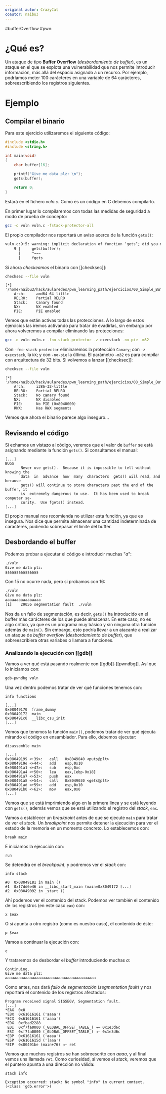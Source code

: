 ```yaml
---
original autor: CrazyCat
coautor: naibu3
---
```

#bufferOverflow #pwn

# ¿Qué es?

Un ataque de tipo **Buffer Overflow** (*desbordamiento de buffer*), es un ataque en el que se explota una vulnerabilidad que nos permite introducir información, más allá del espacio asignado a un recurso. Por ejemplo, podríamos meter 100 carácteres en una variable de 64 carácteres, sobreescribiendo los registros siguientes.

# Ejemplo

## Compilar el binario

Para este ejercicio utilizaremos el siguiente código:

```c
#include <stdio.h>
#include <string.h>

int main(void)
{
    char buffer[16];

    printf("Give me data plz: \n");
    gets(buffer);
    
    return 0;
}
```

Estará en el fichero *vuln.c*. Como es un código en C debemos compilarlo.

En primer lugar lo compilaremos con todas las medidas de seguridad a modo de prueba de concepto:

```bash
gcc -o vuln vuln.c -fstack-protector-all
```

El propio compilador nos reportará un aviso acerca de la función `gets()`:

```gcc
vuln.c:9:5: warning: implicit declaration of function ‘gets’; did you mean ‘fgets’? [-Wimplicit-function-declaration]
    9 |     gets(buffer);
      |     ^~~~
      |     fgets
```

Si ahora *checkeamos* el binario con [[checksec]]:

```bash
checksec --file vuln
```
```checksec
[*] '/home/naibu3/hack/aularedes/pwn_learning_path/ejercicios/00_Simple_Buffer_Overflow/vuln'
    Arch:     amd64-64-little
    RELRO:    Partial RELRO
    Stack:    Canary found
    NX:       NX enabled
    PIE:      PIE enabled
```

Vemos que están activas todas las protecciones. A lo largo de estos ejercicios las iremos activando para tratar de evadirlas, sin embargo por ahora volveremos a compilar eliminando las protecciones:

```bash
gcc -o vuln vuln.c -fno-stack-protector -z execstack -no-pie -m32
```

Con `-fno-stack-protector` eliminaremos la protección `Canary`; con `-z execstack`, la `NX`; y con `-no-pie` la última. El parámetro `-m32` es para compilar con arquitectura de 32 bits. Si volvemos a lanzar [[checksec]]:

```bash
checksec --file vuln
```
```checksec
[*] '/home/naibu3/hack/aularedes/pwn_learning_path/ejercicios/00_Simple_Buffer_Overflow/vuln'
    Arch:     i386-32-little
    RELRO:    Partial RELRO
    Stack:    No canary found
    NX:       NX disabled
    PIE:      No PIE (0x8048000)
    RWX:      Has RWX segments
```

Vemos que ahora el binario parece algo inseguro...


## Revisando el código

Si echamos un vistazo al código, veremos que el valor de `buffer` se está asignando mediante la función `gets()`. Si consultamos el manual:

```man
[...]
BUGS
       Never use gets().  Because it is impossible to tell without knowing the
       data  in  advance  how  many  characters  gets() will read, and because
       gets() will continue to store characters past the end of the buffer, it
       is  extremely dangerous to use.  It has been used to break computer se‐
       curity.  Use fgets() instead.
[...]
```

El propio manual nos recomienda no utilizar esta función, ya que es insegura. Nos dice que permite almacenar una cantidad indeterminada de carácteres, pudiendo sobrepasar el límite del buffer.

## Desbordando el buffer

Podemos probar a ejecutar el código e introducir muchas "*a*":

```bash
./vuln
Give me data plz: 
aaaaaaaaaaaaaaa
```

Con 15 no ocurre nada, pero si probamos con 16:

```bash
./vuln
Give me data plz: 
aaaaaaaaaaaaaaaa
[1]    29056 segmentation fault  ./vuln
```

Nos da un fallo de segmentación, es decir, `gets()` ha introducido en el buffer más carácteres de los que puede almacenar. En este caso, no es algo crítico, ya que es un programa muy básico y sin ninguna otra función además de `main()`. Sin embargo, esto podría llevar a un atacante a realizar un ataque de *buffer overflow* (*desbordamiento de buffer*), que sobreescribiera otras variabes o llamara a funciones.

### Analizando la ejecución con [[gdb]]

Vamos a ver qué está pasando realmente con [[gdb]]-[[pwndbg]]. Así que lo iniciamos con:

```bash
gdb-pwndbg vuln
```

Una vez dentro podemos tratar de ver qué funciones tenemos con:

```gdb
info functions
```
```gdb
[...]
0x08049170  frame_dummy
0x08049172  main
0x080491c0  __libc_csu_init
[...]
```

Vemos que tenemos la función `main()`, podemos tratar de ver qué ejecuta mirando el código en ensamblador. Para ello, debemos ejecutar:

```gdb
disassemble main
```
```gdb
[...]
0x08049199 <+39>:	call   0x8049040 <puts@plt>
0x0804919e <+44>:	add    esp,0x10
0x080491a1 <+47>:	sub    esp,0xc
0x080491a4 <+50>:	lea    eax,[ebp-0x18]
0x080491a7 <+53>:	push   eax
0x080491a8 <+54>:	call   0x8049030 <gets@plt>
0x080491ad <+59>:	add    esp,0x10
0x080491b0 <+62>:	mov    eax,0x0
[...]
```

Vemos que se está imprimiendo algo en la primera linea y se está leyendo con `gets()`, además vemos que se está utilizando el registro del *stack*, `eax`.

Vamos a establecer un *breakpoint* antes de que se ejecute `main` para tratar de ver el *stack*. Un *breakpoint* nos permite detener la ejecución para ver el estado de la memoria en un momento concreto. Lo establecemos con:

```gdb
break main
```

E iniciamos la ejecución con:

```gdb
run
```

Se detendrá en el *breakpoint*, y podremos ver el *stack* con:

```gdb
info stack
```
```gdb
#0  0x08049181 in main ()
#1  0xf7dd6e46 in __libc_start_main (main=0x8049172 [...]
#2  0x08049092 in _start ()
```

Ahí podemos ver el contenido del stack. Podemos ver también el contenido de los registros (en este caso `eax`) con:

```gdb
x $eax
```

O si apunta a otro registro (como es nuestro caso), el contenido de éste:

```gdb
p $eax
```

Vamos a continuar la ejecución con:

```gdb
c
```

Y trataremos de desbordar el *buffer* introduciendo muchas *a*:

```gdb
Continuing.
Give me data plz: 
aaaaaaaaaaaaaaaaaaaaaaaaaaaaaaaaaaaaaaaaa
```

Como antes, nos dará *fallo de segmentación* (*segmentation fault*) y nos reportará el contenido de los registros afectados:

```gdb
Program received signal SIGSEGV, Segmentation fault.
[...]
*EAX  0x0
*EBX  0x61616161 ('aaaa')
*ECX  0x61616161 ('aaaa')
*EDX  0xfbad2288
 EDI  0xf7fa0000 (_GLOBAL_OFFSET_TABLE_) ◂— 0x1e3d6c
 ESI  0xf7fa0000 (_GLOBAL_OFFSET_TABLE_) ◂— 0x1e3d6c
*EBP  0x61616161 ('aaaa')
*ESP  0x6161615d (']aaa')
*EIP  0x80491be (main+76) ◂— ret
```

Vemos que muchos registros se han sobreescrito con *aaaa*, y al final vemos una llamada `ret`. Como curiosidad, si vemos el *stack*, veremos que el puntero apunta a una dirección no válida:

```gdb
stack info
```
```gdb
Exception occurred: stack: No symbol "info" in current context. (<class 'gdb.error'>)
```
